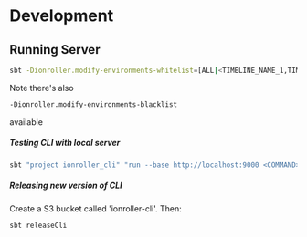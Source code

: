 # Development 
## Running Server

```bash
sbt -Dionroller.modify-environments-whitelist=[ALL|<TIMELINE_NAME_1,TIMELINE_NAME_2,...>] "project www" run
```

Note there's also 
```bash
-Dionroller.modify-environments-blacklist
```
available

#####  Testing CLI with local server

```bash
sbt "project ionroller_cli" "run --base http://localhost:9000 <COMMAND> <SERVICE_NAME>"
```

#####  Releasing new version of CLI 

Create a S3 bucket called 'ionroller-cli'. Then:

```bash
sbt releaseCli
```

